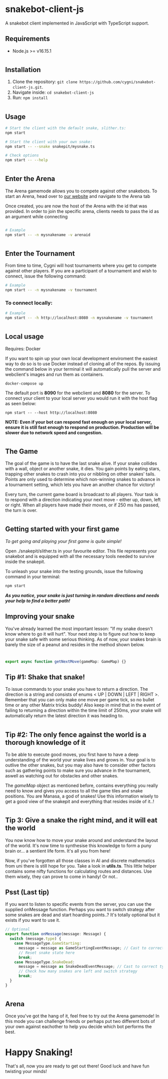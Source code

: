 # snakebot-client-js

A snakebot client implemented in JavaScript with TypeScript support.

## Requirements

- Node.js >= v16.15.1

#

## Installation

1. Clone the repository: `git clone https://github.com/cygni/snakebot-client-js.git`.
1. Navigate inside: `cd snakebot-client-js`
1. Run: `npm install`

#

## Usage

```bash
# Start the client with the default snake, slither.ts:
npm start

# Start the client with your own snake:
npm start -- --snake snakepit/mysnake.ts

# Check options
npm start -- --help
```

#

## Enter the Arena

The Arena gamemode allows you to compete against other snakebots. To start an Arena, head over to [our website](https://snake.cygni.se) and navigate to the Arena tab

Once created, you are now the host of the Arena with the id that was provided. In order to join the specific arena, clients needs to pass the id as an argument while connecting

```bash

# Example
npm start -- -n mysnakename -v arenaid

```

#

## Enter the Tournament

From time to time, Cygni will host tournaments where you get to compete against other players. If you are a participant of a tournament and wish to connect,
issue the following command:

```bash
# Example
npm start -- -n mysnakename -v tournament
```

### To connect locally:

```bash
# Example
npm start -- -h http://localhost:8080 -n mysnakename -v tournament
```

#

## Local usage

Requires: Docker

If you want to spin up your own local development enviroment the easiest way to do so is to use Docker instead of cloning all of the repos. By issuing the command below in your terminal it will automatically pull the server and webclient's images and run them as containers.

`docker-compose up`

The default port is **8090** for the webclient and **8080** for the server. To connect your client to your local server you would run it with the host flag as seen below:

`npm start -- --host http://localhost:8080`

**NOTE: Even if your bot can respond fast enough on your local server, ensure it is still fast enough to respond on production. Production will be slower due to network speed and congestion.**

#

## The Game

The goal of the game is to have the last snake alive. If your snake collides with a wall, object or another snake, it dies. You gain points by eating stars, trapping other snakes to crash into you or nibbling on other snakes' tails. Points are only used to determine which non-winning snakes to advance in a tournament setting, which lets you have an another chance for victory!

Every turn, the current game board is broadcast to all players. Your task is to respond with a direction indicating your next move - either up, down, left or right. When all players have made their moves, or if 250 ms has passed, the turn is over.

#

## Getting started with your first game

_To get going and playing your first game is quite simple!_

Open ./snakepit/slither.ts in your favourite editor. This file represents your snakebot and is equipped with all the necessary tools needed to survive inside the snakepit.

To unleash your snake into the testing grounds, issue the following command in your terminal:

```bash
npm start
```

**_As you notice, your snake is just turning in random directions and needs your help to find a better path!_**

## Improving your snake

You've already learned the most important lesson: "If my snake doesn't know where to go it will hurt". Your next step is to figure out how to keep your snake safe with some serious thinking. As of now, your snakes brain is barely the size of a peanut and resides in the method shown below.

#

```ts
export async function getNextMove(gameMap: GameMap) {}
```

## Tip #1: Shake that snake!

To issue commands to your snake you have to return a direction. The direction is a string and consists of enums < UP | DOWN | LEFT | RIGHT >. Remember that you can only make one move per game tick, so no bullet time or any other Matrix tricks buddy! Also keep in mind that in the event of failing to returning a direction within the time limit of 250ms, your snake will automatically return the latest direction it was heading to.

#

## Tip #2: The only fence against the world is a thorough knowledge of it

To be able to execute good moves, you first have to have a deep understanding of the world your snake lives and grows in. Your goal is to outlive the other snakes, but you may also have to consider other factors such as gathering points to make sure you advance in the tournament, aswell as watching out for obstacles and other snakes.

The _gameMap_ object as mentioned before, contains everything you really need to know and gives you access to all the game tiles and snake positions. You are Manasa, a god of snakes! Use this information wisely to get a good view of the snakepit and everything that resides inside of it..!

#

## Tip 3: Give a snake the right mind, and it will eat the world

You now know how to move your snake around and understand the layout of the world. It's now time to synthesise this knowledge to form a puny brain or... a sentient life form. It's all you from here!

Now, if you've forgotten all those classes in AI and discrete mathematics from uni there is still hope for you. Take a look in **utils.ts**. This little helper contains some nifty functions for calculating routes and distances. Use them wisely, they can prove to come in handy! Or not..

## Psst (Last tip)

If you want to listen to specific events from the server, you can use the supplied onMessage function. Perhaps you want to switch strategy after some snakes are dead and start hoarding points..? It's totally optional but it exists if you want to use it.

```ts
// Optional
export function onMessage(message: Message) {
  switch (message.type) {
    case MessageType.GameStarting:
      message = message as GameStartingEventMessage; // Cast to correct type
      // Reset snake state here
      break;
    case MessageType.SnakeDead:
      message = message as SnakeDeadEventMessage; // Cast to correct type
      // Check how many snakes are left and switch strategy
      break;
  }
}
```

#

## Arena

Once you've got the hang of it, feel free to try out the Arena gamemode! In this mode you can challenge friends or perhaps put two different bots of your own against eachother to help you decide which bot performs the best.

#

# Happy Snaking!

That's all, now you are ready to get out there! Good luck and have fun twisting your minds!
